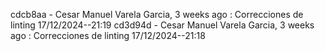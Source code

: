 cdcb8aa - Cesar Manuel Varela Garcia, 3 weeks ago : Correcciones de linting 17/12/2024--21:19
cd3d94d - Cesar Manuel Varela Garcia, 3 weeks ago : Correcciones de linting 17/12/2024--21:18